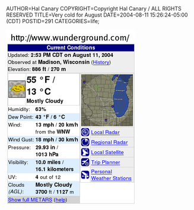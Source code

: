 AUTHOR=Hal Canary
COPYRIGHT=Copyright Hal Canary / ALL RIGHTS RESERVED
TITLE=Very cold for August
DATE=2004-08-11 15:26:24-05:00 (CDT)
POSTID=291
CATEGORIES=life;

![53degF!](/images/2004-08-11-weather.png)
